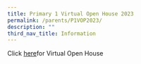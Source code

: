 ```yaml
---
title: Primary 1 Virtual Open House 2023
permalink: /parents/P1VOP2023/
description: ""
third_nav_title: Information
---
```




Click [here](https://sites.google.com/moe.edu.sg/wgps-2023-primary-1-virtual-op/home)for Virtual Open House